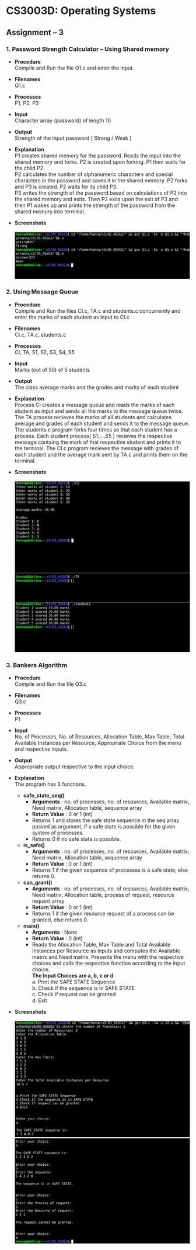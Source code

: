# CS3003D: Operating Systems

## Assignment – 3

### 1. Password Strength Calculator – Using Shared memory

- **Procedure**  
  Compile and Run the file Q1.c and enter the input.
- **Filenames**  
  Q1.c
- **Processes**  
  P1, P2, P3
- **Input**  
  Character array (password) of length 10
- **Output**  
  Strength of the input password ( Strong / Weak )
- **Explanation**  
  P1 creates shared memory for the password. Reads the input into the shared memory and forks. P2 is created upon forking. P1 then waits for the child P2.  
  P2 calculates the number of alphanumeric characters and special characters in the password and saves it in the shared memory. P2 forks and P3 is created. P2 waits for its child P3.  
  P3 writes the strength of the password based on calculations of P2 into the shared memory and exits. Then P2 exits upon the exit of P3 and then P1 wakes up and prints the strength of the password from the shared memory into terminal.

- **Screenshots**  
  &nbsp;  
  ![Q1](/Q1/Q1.jpeg)

### 2. Using Message Queue

- **Procedure**  
  Compile and Run the files CI.c, TA.c and students.c concurrently and enter the marks of each student as input to CI.c
- **Filenames**  
  CI.c, TA.c, students.c
- **Processes**  
  CI, TA, S1, S2, S3, S4, S5
- **Input**  
  Marks (out of 50) of 5 students
- **Output**  
  The class average marks and the grades and marks of each student
- **Explanation**  
  Process CI creates a message queue and reads the marks of each student as input and sends all the marks to the message queue twice. The TA process recieves the marks of all students and calculates average and grades of each student and sends it to the message queue. The students.c program forks four times so that each student has a process. Each student process( S1,...,S5 ) recieves the respective message containg the mark of that respective student and prints it to the terminal. The CI.c program recieves the message with grades of each student and the average mark sent by TA.c and prints them on the terminal.

- **Screenshots**  
  &nbsp;  
  ![Q2](/Q2/Q2.jpeg)

### 3. Bankers Algorithm

- **Procedure**  
  Compile and Run the file Q3.c
- **Filenames**  
  Q3.c
- **Processes**  
  P1
- **Input**  
  No. of Processes, No. of Resources, Allocation Table, Max Table, Total Available Instances per Resource, Appropriate Choice from the menu and respective inputs.
- **Output**  
  Appropriate output respective to the input choice.
- **Explanation**  
  The program has 3 functions.

  - **safe_state_seq()**
    - **Arguments** : no. of processes, no. of resources, Available matrix, Need matrix, Allocation table, sequence array
    - **Return Value** : 0 or 1 (int)
    - Returns 1 and stores the safe state sequence in the seq array passed as argument, if a safe state is possible for the given system of processes.
    - Returns 0 if no safe state is possible.
  - **is_safe()**
    - **Arguments** : no. of processes, no. of resources, Available matrix, Need matrix, Allocation table, sequence array
    - **Return Value** : 0 or 1 (int)
    - Returns 1 if the given sequence of processes is a safe state, else returns 0.
  - **can_grant()**
    - **Arguments** : no. of processes, no. of resources, Available matrix, Need matrix, Allocation table, process of request, resource request array
    - **Return Value** : 0 or 1 (int)
    - Returns 1 if the given resource request of a process can be granted, else returns 0.
  - **main()**
    - **Arguments** : None
    - **Return Value** : 0 (int)
    - Reads the Allocation Table, Max Table and Total Available Instances per Resource as inputs and computes the Available matrix and Need matrix. Presents the menu with the respective choices and calls the respective function according to the input choice.  
      **The Input Choices are a, b, c or d**  
       a. Print the SAFE STATE Sequence  
       b. Check if the sequence is in SAFE STATE  
       c. Check if request can be granted  
       d. Exit

- **Screenshots**  
  &nbsp;  
  ![Q3_a](/Q3/Q3_a.jpeg)  
  ![Q3_b](/Q3/Q3_b.jpeg)
